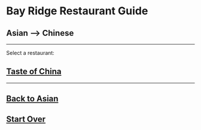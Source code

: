 # Bay Ridge Restaurant Guide
## Asian --> Chinese
---
Select a restaurant:
## [Taste of China](http://www.brooklyntasteofchina.com/)
---
## [Back to Asian](asian.md) 
## [Start Over](../home.md)